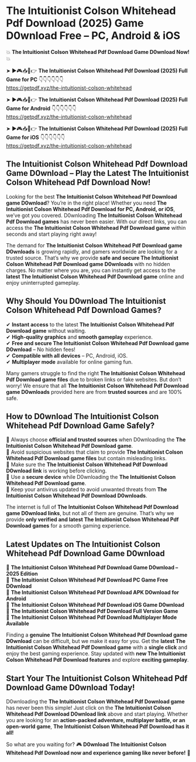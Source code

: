 # The Intuitionist Colson Whitehead Pdf Download (2025) Game D0wnload Free – PC, Android & iOS

💥 **The Intuitionist Colson Whitehead Pdf Download Game D0wnload Now!** 💥  

➤ ►🎮📥📱👉 **The Intuitionist Colson Whitehead Pdf Download (2025) Full Game for PC** 👇👇👇👇👇👇  
https://getpdf.xyz/the-intuitionist-colson-whitehead  

➤ ►🎮📥📱👉 **The Intuitionist Colson Whitehead Pdf Download (2025) Full Game for Android** 👇👇👇👇👇👇  
https://getpdf.xyz/the-intuitionist-colson-whitehead  

➤ ►🎮📥📱👉 **The Intuitionist Colson Whitehead Pdf Download (2025) Full Game for iOS** 👇👇👇👇👇👇  
https://getpdf.xyz/the-intuitionist-colson-whitehead  

## The Intuitionist Colson Whitehead Pdf Download Game D0wnload – Play the Latest The Intuitionist Colson Whitehead Pdf Download Now!

Looking for the best **The Intuitionist Colson Whitehead Pdf Download game D0wnload**? You’re in the right place! Whether you need **The Intuitionist Colson Whitehead Pdf Download for PC, Android, or iOS**, we’ve got you covered. D0wnloading **The Intuitionist Colson Whitehead Pdf Download games** has never been easier. With our direct links, you can access the **The Intuitionist Colson Whitehead Pdf Download game** within seconds and start playing right away!  

The demand for **The Intuitionist Colson Whitehead Pdf Download game D0wnloads** is growing rapidly, and gamers worldwide are looking for a trusted source. That’s why we provide **safe and secure The Intuitionist Colson Whitehead Pdf Download game D0wnloads** with no hidden charges. No matter where you are, you can instantly get access to the **latest The Intuitionist Colson Whitehead Pdf Download game** online and enjoy uninterrupted gameplay.  

## **Why Should You D0wnload The Intuitionist Colson Whitehead Pdf Download Games?**  

✔ **Instant access** to the latest **The Intuitionist Colson Whitehead Pdf Download game** without waiting.  
✔ **High-quality graphics** and **smooth gameplay** experience.  
✔ **Free and secure The Intuitionist Colson Whitehead Pdf Download game D0wnload** – No hidden fees!  
✔ **Compatible with all devices** – PC, Android, iOS.  
✔ **Multiplayer mode** available for online gaming fun.  

Many gamers struggle to find the right **The Intuitionist Colson Whitehead Pdf Download game files** due to broken links or fake websites. But don’t worry! We ensure that all **The Intuitionist Colson Whitehead Pdf Download game D0wnloads** provided here are from **trusted sources** and are 100% safe.  

## **How to D0wnload The Intuitionist Colson Whitehead Pdf Download Game Safely?**  

📌 Always choose **official and trusted sources** when D0wnloading the **The Intuitionist Colson Whitehead Pdf Download game**.  
📌 Avoid suspicious websites that claim to provide **The Intuitionist Colson Whitehead Pdf Download game files** but contain misleading links.  
📌 Make sure the **The Intuitionist Colson Whitehead Pdf Download D0wnload link** is working before clicking.  
📌 Use a **secure device** while D0wnloading the **The Intuitionist Colson Whitehead Pdf Download game**.  
📌 Keep your antivirus updated to avoid unwanted threats from **The Intuitionist Colson Whitehead Pdf Download D0wnloads**.  

The internet is full of **The Intuitionist Colson Whitehead Pdf Download game D0wnload links**, but not all of them are genuine. That’s why we provide **only verified and latest The Intuitionist Colson Whitehead Pdf Download games** for a smooth gaming experience.  

## **Latest Updates on The Intuitionist Colson Whitehead Pdf Download Game D0wnload**  

🔹 **The Intuitionist Colson Whitehead Pdf Download Game D0wnload – 2025 Edition**  
🔹 **The Intuitionist Colson Whitehead Pdf Download PC Game Free D0wnload**  
🔹 **The Intuitionist Colson Whitehead Pdf Download APK D0wnload for Android**  
🔹 **The Intuitionist Colson Whitehead Pdf Download iOS Game D0wnload**  
🔹 **The Intuitionist Colson Whitehead Pdf Download Full Version Game**  
🔹 **The Intuitionist Colson Whitehead Pdf Download Multiplayer Mode Available**  

Finding a **genuine The Intuitionist Colson Whitehead Pdf Download game D0wnload** can be difficult, but we make it easy for you. Get the **latest The Intuitionist Colson Whitehead Pdf Download game** with a **single click** and enjoy the best gaming experience. Stay updated with **new The Intuitionist Colson Whitehead Pdf Download features** and explore **exciting gameplay**.  

## **Start Your The Intuitionist Colson Whitehead Pdf Download Game D0wnload Today!**  

D0wnloading the **The Intuitionist Colson Whitehead Pdf Download game** has never been this simple! Just click on the **The Intuitionist Colson Whitehead Pdf Download D0wnload link** above and start playing. Whether you are looking for an **action-packed adventure, multiplayer battle, or an open-world game**, **The Intuitionist Colson Whitehead Pdf Download has it all!**  

So what are you waiting for? 🎮 **D0wnload The Intuitionist Colson Whitehead Pdf Download now and experience gaming like never before!** 🚀  